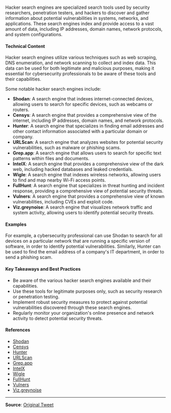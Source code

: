 Hacker search engines are specialized search tools used by security researchers, penetration testers, and hackers to discover and gather information about potential vulnerabilities in systems, networks, and applications. These search engines index and provide access to a vast amount of data, including IP addresses, domain names, network protocols, and system configurations.

#### Technical Content
Hacker search engines utilize various techniques such as web scraping, DNS enumeration, and network scanning to collect and index data. This data can be used for both legitimate and malicious purposes, making it essential for cybersecurity professionals to be aware of these tools and their capabilities.

Some notable hacker search engines include:

* **Shodan**: A search engine that indexes internet-connected devices, allowing users to search for specific devices, such as webcams or routers.
* **Censys**: A search engine that provides a comprehensive view of the internet, including IP addresses, domain names, and network protocols.
* **Hunter**: A search engine that specializes in finding email addresses and other contact information associated with a particular domain or company.
* **URLScan**: A search engine that analyzes websites for potential security vulnerabilities, such as malware or phishing scams.
* **Grep.app**: A search engine that allows users to search for specific text patterns within files and documents.
* **IntelX**: A search engine that provides a comprehensive view of the dark web, including hacked databases and leaked credentials.
* **Wigle**: A search engine that indexes wireless networks, allowing users to find and map nearby Wi-Fi access points.
* **FullHunt**: A search engine that specializes in threat hunting and incident response, providing a comprehensive view of potential security threats.
* **Vulners**: A search engine that provides a comprehensive view of known vulnerabilities, including CVEs and exploit code.
* **Viz.greynoise**: A search engine that visualizes network traffic and system activity, allowing users to identify potential security threats.

#### Examples
For example, a cybersecurity professional can use Shodan to search for all devices on a particular network that are running a specific version of software, in order to identify potential vulnerabilities. Similarly, Hunter can be used to find the email address of a company's IT department, in order to send a phishing scam.

#### Key Takeaways and Best Practices
* Be aware of the various hacker search engines available and their capabilities.
* Use these tools for legitimate purposes only, such as security research or penetration testing.
* Implement robust security measures to protect against potential vulnerabilities discovered through these search engines.
* Regularly monitor your organization's online presence and network activity to detect potential security threats.

#### References
* [Shodan](https://www.shodan.io/)
* [Censys](https://censys.io/)
* [Hunter](https://hunter.io/)
* [URLScan](https://urlscan.io/)
* [Grep.app](https://grep.app/)
* [IntelX](https://intelx.io/)
* [Wigle](https://wigle.net/)
* [FullHunt](https://fullhunt.io/)
* [Vulners](https://vulners.com/)
* [Viz.greynoise](https://viz.greynoise.io/)

---
**Source**: [Original Tweet](https://twitter.com/i/web/status/1878002570192368073)